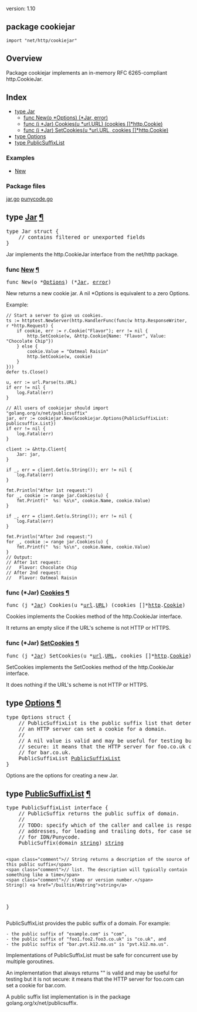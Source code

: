 version: 1.10
## package cookiejar

  `import "net/http/cookiejar"`

## Overview

Package cookiejar implements an in-memory RFC 6265-compliant http.CookieJar.

## Index

- [type Jar](#Jar)
  - [func New(o *Options) (*Jar, error)](#New)
  - [func (j *Jar) Cookies(u *url.URL) (cookies []*http.Cookie)](#Jar.Cookies)
  - [func (j *Jar) SetCookies(u *url.URL, cookies []*http.Cookie)](#Jar.SetCookies)
- [type Options](#Options)
- [type PublicSuffixList](#PublicSuffixList)

### Examples

- [New](#exampleNew)

### Package files
 [jar.go](//github.com/golang/go/blob/2ea7d3461bb41d0ae12b56ee52d43314bcdb97f9/src/net/http/cookiejar/jar.go) [punycode.go](//github.com/golang/go/blob/2ea7d3461bb41d0ae12b56ee52d43314bcdb97f9/src/net/http/cookiejar/punycode.go)

<h2 id="Jar">type <a href="//github.com/golang/go/blob/2ea7d3461bb41d0ae12b56ee52d43314bcdb97f9/src/net/http/cookiejar/jar.go#L50">Jar</a>
    <a href="#Jar">¶</a></h2>
<pre>type Jar struct {
    <span class="comment">// contains filtered or unexported fields</span>
}</pre>

Jar implements the http.CookieJar interface from the net/http package.

<h3 id="New">func <a href="//github.com/golang/go/blob/2ea7d3461bb41d0ae12b56ee52d43314bcdb97f9/src/net/http/cookiejar/jar.go#L67">New</a>
    <a href="#New">¶</a></h3>
<pre>func New(o *<a href="#Options">Options</a>) (*<a href="#Jar">Jar</a>, <a href="/builtin/#error">error</a>)</pre>

New returns a new cookie jar. A nil *Options is equivalent to a zero Options.

<a id="exampleNew"></a>
Example:

    // Start a server to give us cookies.
    ts := httptest.NewServer(http.HandlerFunc(func(w http.ResponseWriter, r *http.Request) {
        if cookie, err := r.Cookie("Flavor"); err != nil {
            http.SetCookie(w, &http.Cookie{Name: "Flavor", Value: "Chocolate Chip"})
        } else {
            cookie.Value = "Oatmeal Raisin"
            http.SetCookie(w, cookie)
        }
    }))
    defer ts.Close()

    u, err := url.Parse(ts.URL)
    if err != nil {
        log.Fatal(err)
    }

    // All users of cookiejar should import "golang.org/x/net/publicsuffix"
    jar, err := cookiejar.New(&cookiejar.Options{PublicSuffixList: publicsuffix.List})
    if err != nil {
        log.Fatal(err)
    }

    client := &http.Client{
        Jar: jar,
    }

    if _, err = client.Get(u.String()); err != nil {
        log.Fatal(err)
    }

    fmt.Println("After 1st request:")
    for _, cookie := range jar.Cookies(u) {
        fmt.Printf("  %s: %s\n", cookie.Name, cookie.Value)
    }

    if _, err = client.Get(u.String()); err != nil {
        log.Fatal(err)
    }

    fmt.Println("After 2nd request:")
    for _, cookie := range jar.Cookies(u) {
        fmt.Printf("  %s: %s\n", cookie.Name, cookie.Value)
    }
    // Output:
    // After 1st request:
    //   Flavor: Chocolate Chip
    // After 2nd request:
    //   Flavor: Oatmeal Raisin

<h3 id="Jar.Cookies">func (*Jar) <a href="//github.com/golang/go/blob/2ea7d3461bb41d0ae12b56ee52d43314bcdb97f9/src/net/http/cookiejar/jar.go#L143">Cookies</a>
    <a href="#Jar.Cookies">¶</a></h3>
<pre>func (j *<a href="#Jar">Jar</a>) Cookies(u *<a href="/net/url/">url</a>.<a href="/net/url/#URL">URL</a>) (cookies []*<a href="/net/http/">http</a>.<a href="/net/http/#Cookie">Cookie</a>)</pre>

Cookies implements the Cookies method of the http.CookieJar interface.

It returns an empty slice if the URL's scheme is not HTTP or HTTPS.

<h3 id="Jar.SetCookies">func (*Jar) <a href="//github.com/golang/go/blob/2ea7d3461bb41d0ae12b56ee52d43314bcdb97f9/src/net/http/cookiejar/jar.go#L218">SetCookies</a>
    <a href="#Jar.SetCookies">¶</a></h3>
<pre>func (j *<a href="#Jar">Jar</a>) SetCookies(u *<a href="/net/url/">url</a>.<a href="/net/url/#URL">URL</a>, cookies []*<a href="/net/http/">http</a>.<a href="/net/http/#Cookie">Cookie</a>)</pre>

SetCookies implements the SetCookies method of the http.CookieJar interface.

It does nothing if the URL's scheme is not HTTP or HTTPS.

<h2 id="Options">type <a href="//github.com/golang/go/blob/2ea7d3461bb41d0ae12b56ee52d43314bcdb97f9/src/net/http/cookiejar/jar.go#L39">Options</a>
    <a href="#Options">¶</a></h2>
<pre>type Options struct {
<span id="Options.PublicSuffixList"></span>    <span class="comment">// PublicSuffixList is the public suffix list that determines whether</span>
    <span class="comment">// an HTTP server can set a cookie for a domain.</span>
    <span class="comment">//</span>
    <span class="comment">// A nil value is valid and may be useful for testing but it is not</span>
    <span class="comment">// secure: it means that the HTTP server for foo.co.uk can set a cookie</span>
    <span class="comment">// for bar.co.uk.</span>
    PublicSuffixList <a href="#PublicSuffixList">PublicSuffixList</a>
}</pre>

Options are the options for creating a new Jar.

<h2 id="PublicSuffixList">type <a href="//github.com/golang/go/blob/2ea7d3461bb41d0ae12b56ee52d43314bcdb97f9/src/net/http/cookiejar/jar.go#L24">PublicSuffixList</a>
    <a href="#PublicSuffixList">¶</a></h2>
<pre>type PublicSuffixList interface {
    <span class="comment">// PublicSuffix returns the public suffix of domain.</span>
    <span class="comment">//</span>
    <span class="comment">// TODO: specify which of the caller and callee is responsible for IP</span>
    <span class="comment">// addresses, for leading and trailing dots, for case sensitivity, and</span>
    <span class="comment">// for IDN/Punycode.</span>
    PublicSuffix(domain <a href="/builtin/#string">string</a>) <a href="/builtin/#string">string</a>

    <span class="comment">// String returns a description of the source of this public suffix</span>
    <span class="comment">// list. The description will typically contain something like a time</span>
    <span class="comment">// stamp or version number.</span>
    String() <a href="/builtin/#string">string</a>
}</pre>

PublicSuffixList provides the public suffix of a domain. For example:

    - the public suffix of "example.com" is "com",
    - the public suffix of "foo1.foo2.foo3.co.uk" is "co.uk", and
    - the public suffix of "bar.pvt.k12.ma.us" is "pvt.k12.ma.us".

Implementations of PublicSuffixList must be safe for concurrent use by multiple
goroutines.

An implementation that always returns "" is valid and may be useful for testing
but it is not secure: it means that the HTTP server for foo.com can set a cookie
for bar.com.

A public suffix list implementation is in the package
golang.org/x/net/publicsuffix.


